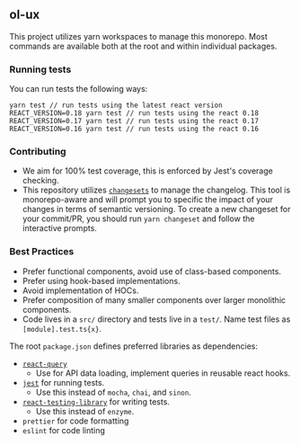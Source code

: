 ol-ux
---

This project utilizes yarn workspaces to manage this monorepo. Most commands are available both at the root and within individual packages.

### Running tests

You can run tests the following ways:

```shell
yarn test // run tests using the latest react version
REACT_VERSION=0.18 yarn test // run tests using the react 0.18
REACT_VERSION=0.17 yarn test // run tests using the react 0.17
REACT_VERSION=0.16 yarn test // run tests using the react 0.16
```

### Contributing

- We aim for 100% test coverage, this is enforced by Jest's coverage checking.
- This repository utilizes [`changesets`](https://github.com/changesets/changesets/) to manage the changelog. This tool is monorepo-aware and will prompt you to specific the impact of your changes in terms of semantic versioning. To create a new changeset for your commit/PR, you should run `yarn changeset` and follow the interactive prompts.

### Best Practices

- Prefer functional components, avoid use of class-based components.
- Prefer using hook-based implementations.
- Avoid implementation of HOCs.
- Prefer composition of many smaller components over larger monolithic components.
- Code lives in a `src/` directory and tests live in a `test/`. Name test files as `[module].test.ts{x}`.


The root `package.json` defines preferred libraries as dependencies:

- [`react-query`](https://react-query.tanstack.com/overview)
  - Use for API data loading, implement queries in reusable react hooks.
- [`jest`](https://jestjs.io/) for running tests.
  - Use this instead of `mocha`, `chai`, and `sinon`.
- [`react-testing-library`](https://testing-library.com/docs/react-testing-library/) for writing tests.
  - Use this instead of `enzyme`.
- `prettier` for code formatting
- `eslint` for code linting